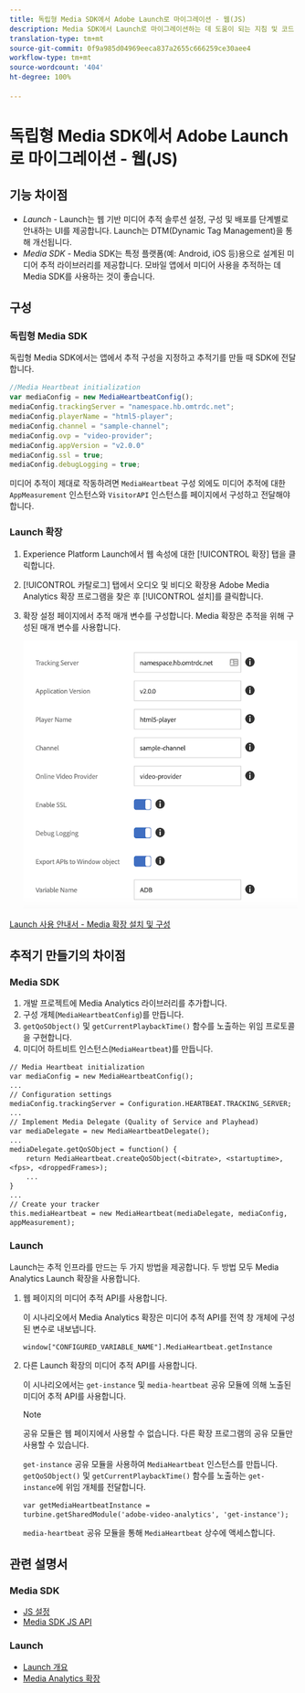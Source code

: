 ```yaml
---
title: 독립형 Media SDK에서 Adobe Launch로 마이그레이션 - 웹(JS)
description: Media SDK에서 Launch로 마이그레이션하는 데 도움이 되는 지침 및 코드 샘플입니다.
translation-type: tm+mt
source-git-commit: 0f9a985d04969eeca837a2655c666259ce30aee4
workflow-type: tm+mt
source-wordcount: '404'
ht-degree: 100%

---
```



# 독립형 Media SDK에서 Adobe Launch로 마이그레이션 - 웹(JS)

## 기능 차이점

* *Launch* - Launch는 웹 기반 미디어 추적 솔루션 설정, 구성 및 배포를 단계별로 안내하는 UI를 제공합니다. Launch는 DTM(Dynamic Tag Management)을 통해 개선됩니다.
* *Media SDK* - Media SDK는 특정 플랫폼(예: Android, iOS 등)용으로 설계된 미디어 추적 라이브러리를 제공합니다. 모바일 앱에서 미디어 사용을 추적하는 데 Media SDK를 사용하는 것이 좋습니다.

## 구성

### 독립형 Media SDK

독립형 Media SDK에서는 앱에서 추적 구성을 지정하고 추적기를 만들 때 SDK에 전달합니다.

```javascript
//Media Heartbeat initialization
var mediaConfig = new MediaHeartbeatConfig();
mediaConfig.trackingServer = "namespace.hb.omtrdc.net";
mediaConfig.playerName = "html5-player";
mediaConfig.channel = "sample-channel";
mediaConfig.ovp = "video-provider";
mediaConfig.appVersion = "v2.0.0"
mediaConfig.ssl = true;
mediaConfig.debugLogging = true;
```

미디어 추적이 제대로 작동하려면 `MediaHeartbeat` 구성 외에도 미디어 추적에 대한 `AppMeasurement` 인스턴스와 `VisitorAPI` 인스턴스를 페이지에서 구성하고 전달해야 합니다.

### Launch 확장

1. Experience Platform Launch에서 웹 속성에 대한 [!UICONTROL 확장] 탭을 클릭합니다.
1. [!UICONTROL 카탈로그] 탭에서 오디오 및 비디오 확장용 Adobe Media Analytics 확장 프로그램을 찾은 후 [!UICONTROL 설치]를 클릭합니다.
1. 확장 설정 페이지에서 추적 매개 변수를 구성합니다.
Media 확장은 추적을 위해 구성된 매개 변수를 사용합니다.

   ![](assets/launch_config_js.png)

[Launch 사용 안내서 - Media 확장 설치 및 구성](https://docs.adobe.com/content/help/ko-KR/launch/using/extensions-ref/adobe-extension/media-analytics-extension/overview.html#install-and-configure-the-ma-extension)

## 추적기 만들기의 차이점

### Media SDK

1. 개발 프로젝트에 Media Analytics 라이브러리를 추가합니다.
1. 구성 개체(`MediaHeartbeatConfig`)를 만듭니다.
1. `getQoSObject()` 및 `getCurrentPlaybackTime()` 함수를 노출하는 위임 프로토콜을 구현합니다.
1. 미디어 하트비트 인스턴스(`MediaHeartbeat`)를 만듭니다.

```
// Media Heartbeat initialization
var mediaConfig = new MediaHeartbeatConfig();
...
// Configuration settings
mediaConfig.trackingServer = Configuration.HEARTBEAT.TRACKING_SERVER;
...
// Implement Media Delegate (Quality of Service and Playhead)
var mediaDelegate = new MediaHeartbeatDelegate();
...
mediaDelegate.getQoSObject = function() {
    return MediaHeartbeat.createQoSObject(<bitrate>, <startuptime>, <fps>, <droppedFrames>);
    ...
}
...
// Create your tracker
this.mediaHeartbeat = new MediaHeartbeat(mediaDelegate, mediaConfig, appMeasurement);
```

<!--  Dead Link - from 2019 - can't locate where this should go
[Media SDK - Tracker Creation](https://docs.adobe.com/content/help/en/media-analytics/using/sdk-implement/cookbook/sdk-vs-launch-qoe.html) -->

### Launch

Launch는 추적 인프라를 만드는 두 가지 방법을 제공합니다. 두 방법 모두 Media Analytics Launch 확장을 사용합니다.

1. 웹 페이지의 미디어 추적 API를 사용합니다.

   이 시나리오에서 Media Analytics 확장은 미디어 추적 API를 전역 창 개체에 구성된 변수로 내보냅니다.

   ```
   window["CONFIGURED_VARIABLE_NAME"].MediaHeartbeat.getInstance
   ```

1. 다른 Launch 확장의 미디어 추적 API를 사용합니다.

   이 시나리오에서는 `get-instance` 및 `media-heartbeat` 공유 모듈에 의해 노출된 미디어 추적 API를 사용합니다.

   >[!NOTE]
   >
   >공유 모듈은 웹 페이지에서 사용할 수 없습니다. 다른 확장 프로그램의 공유 모듈만 사용할 수 있습니다.

   `get-instance` 공유 모듈을 사용하여 `MediaHeartbeat` 인스턴스를 만듭니다.
`getQoSObject()` 및 `getCurrentPlaybackTime()` 함수를 노출하는 `get-instance`에 위임 개체를 전달합니다.

   ```
   var getMediaHeartbeatInstance =
   turbine.getSharedModule('adobe-video-analytics', 'get-instance');
   ```

   `media-heartbeat` 공유 모듈을 통해 `MediaHeartbeat` 상수에 액세스합니다.

## 관련 설명서

### Media SDK

* [JS 설정](/help/sdk-implement/setup/set-up-js.md)
* [Media SDK JS API](https://adobe-marketing-cloud.github.io/media-sdks/reference/javascript/MediaHeartbeat.html)

### Launch

* [Launch 개요](https://docs.adobe.com/content/help/ko-KR/launch/using/overview.html)
* [Media Analytics 확장](https://docs.adobe.com/content/help/ko-KR/launch/using/extensions-ref/adobe-extension/media-analytics-extension/overview.html)
